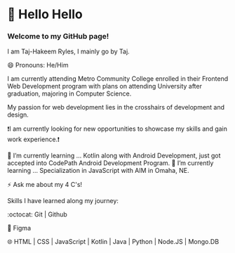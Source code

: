 # 👋 Hello Hello 
### Welcome to my GitHub page!

<!--
**t-ryles/t-ryles** is a ✨ _special_ ✨ repository because its `README.md` (this file) appears on your GitHub profile.

Here are some ideas to get you started:

- 🔭 I’m currently working on ...
- 🌱 I’m currently learning ...
- 👯 I’m looking to collaborate on ...
- 🤔 I’m looking for help with ...
- 💬 Ask me about ...
- 📫 How to reach me: ...
- 😄 Pronouns: ...
- ⚡ Fun fact: ...
-->

I am Taj-Hakeem Ryles, I mainly go by Taj.

😄 Pronouns: He/Him

I am currently attending Metro Community College enrolled in their Frontend Web Development program with plans on attending University after graduation, majoring in Computer Science.

My passion for web development lies in the crosshairs of development and design.

:exclamation:I am currently looking for new opportunities to showcase my skills and gain work experience.:exclamation:

🌱 I’m currently learning ... Kotlin along with Android Development, just got accepted into CodePath Android Development Program.
🌱 I’m currently learning ... Specialization in JavaScript with AIM in Omaha, NE.

⚡ Ask me about my 4 C's!

Skills I have learned along my journey: 

:octocat: Git | Github

:art: Figma

:globe_with_meridians: HTML | CSS | JavaScript | Kotlin | Java | Python | Node.JS | Mongo.DB 

